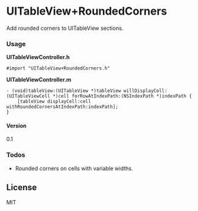 # UITableView+RoundedCorners
Add rounded corners to UITableView sections.

### Usage
**UITableViewController.h**
```obj-c
#import "UITableView+RoundedCorners.h"
```
**UITableViewController.m**
```obj-c
- (void)tableView:(UITableView *)tableView willDisplayCell:(UITableViewCell *)cell forRowAtIndexPath:(NSIndexPath *)indexPath {
    [tableView displayCell:cell withRoundedCornersAtIndexPath:indexPath];
}
```

#### Version
0.1

### Todos
 - Rounded corners on cells with variable widths.

License
----

MIT
